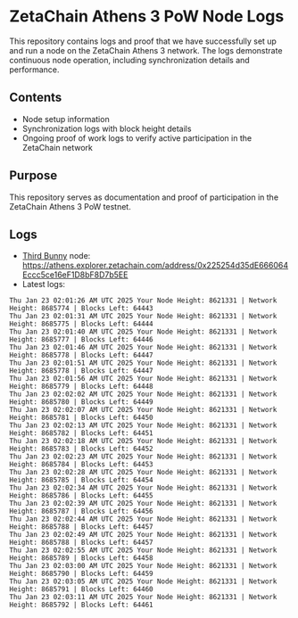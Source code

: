 # ZetaChain Athens 3 PoW Node Logs
This repository contains logs and proof that we have successfully set up and run a node on the ZetaChain Athens 3 network. The logs demonstrate continuous node operation, including synchronization details and performance.

## Contents
- Node setup information
- Synchronization logs with block height details
- Ongoing proof of work logs to verify active participation in the ZetaChain network

## Purpose
This repository serves as documentation and proof of participation in the ZetaChain Athens 3 PoW testnet.

## Logs

- [Third Bunny](https://thirdbunny.xyz/) node: https://athens.explorer.zetachain.com/address/0x225254d35dE666064Eccc5ce16eF1D8bF8D7b5EE
- Latest logs:
```
Thu Jan 23 02:01:26 AM UTC 2025 Your Node Height: 8621331 | Network Height: 8685774 | Blocks Left: 64443
Thu Jan 23 02:01:31 AM UTC 2025 Your Node Height: 8621331 | Network Height: 8685775 | Blocks Left: 64444
Thu Jan 23 02:01:40 AM UTC 2025 Your Node Height: 8621331 | Network Height: 8685777 | Blocks Left: 64446
Thu Jan 23 02:01:46 AM UTC 2025 Your Node Height: 8621331 | Network Height: 8685778 | Blocks Left: 64447
Thu Jan 23 02:01:51 AM UTC 2025 Your Node Height: 8621331 | Network Height: 8685778 | Blocks Left: 64447
Thu Jan 23 02:01:56 AM UTC 2025 Your Node Height: 8621331 | Network Height: 8685779 | Blocks Left: 64448
Thu Jan 23 02:02:02 AM UTC 2025 Your Node Height: 8621331 | Network Height: 8685780 | Blocks Left: 64449
Thu Jan 23 02:02:07 AM UTC 2025 Your Node Height: 8621331 | Network Height: 8685781 | Blocks Left: 64450
Thu Jan 23 02:02:13 AM UTC 2025 Your Node Height: 8621331 | Network Height: 8685782 | Blocks Left: 64451
Thu Jan 23 02:02:18 AM UTC 2025 Your Node Height: 8621331 | Network Height: 8685783 | Blocks Left: 64452
Thu Jan 23 02:02:23 AM UTC 2025 Your Node Height: 8621331 | Network Height: 8685784 | Blocks Left: 64453
Thu Jan 23 02:02:28 AM UTC 2025 Your Node Height: 8621331 | Network Height: 8685785 | Blocks Left: 64454
Thu Jan 23 02:02:34 AM UTC 2025 Your Node Height: 8621331 | Network Height: 8685786 | Blocks Left: 64455
Thu Jan 23 02:02:39 AM UTC 2025 Your Node Height: 8621331 | Network Height: 8685787 | Blocks Left: 64456
Thu Jan 23 02:02:44 AM UTC 2025 Your Node Height: 8621331 | Network Height: 8685788 | Blocks Left: 64457
Thu Jan 23 02:02:49 AM UTC 2025 Your Node Height: 8621331 | Network Height: 8685788 | Blocks Left: 64457
Thu Jan 23 02:02:55 AM UTC 2025 Your Node Height: 8621331 | Network Height: 8685789 | Blocks Left: 64458
Thu Jan 23 02:03:00 AM UTC 2025 Your Node Height: 8621331 | Network Height: 8685790 | Blocks Left: 64459
Thu Jan 23 02:03:05 AM UTC 2025 Your Node Height: 8621331 | Network Height: 8685791 | Blocks Left: 64460
Thu Jan 23 02:03:11 AM UTC 2025 Your Node Height: 8621331 | Network Height: 8685792 | Blocks Left: 64461
```
